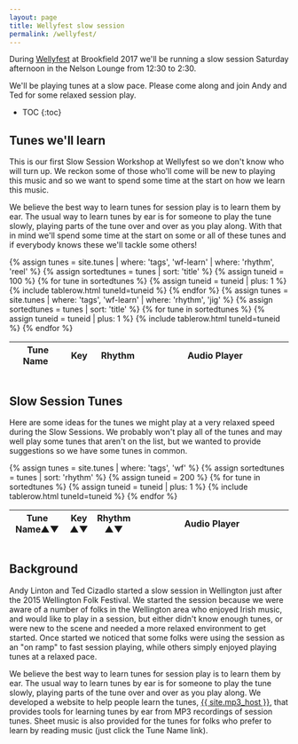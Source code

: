 ```yaml
---
layout: page
title: Wellyfest slow session
permalink: /wellyfest/
---
```

<div id="audioPlayer"></div>
<div id="abc-textareas"></div>
<script>
var textAreas = document.getElementById("abc-textareas");
</script>

During <a href="http://wellingtonfolkfestival.org.nz/">Wellyfest</a> at Brookfield 2017 we'll be running a slow session Saturday afternoon in the Nelson Lounge from 12:30 to 2:30.

We'll be playing tunes at a slow pace. Please come along and join Andy and Ted
for some relaxed session play.

* TOC
{:toc}

Tunes we'll learn
---------

This is our first Slow Session Workshop at Wellyfest so we don't know who will turn up.
We reckon some of those who'll come will be new to playing this music and so we want to
spend some time at the start on how we learn this music.

We believe the best way to learn tunes for session play is to learn them by ear.
The usual way to learn tunes by ear is for someone to play the tune slowly,
playing parts of the tune over and over as you play along. With that in mind
we'll spend some time at the start on some or all of these tunes
and if everybody knows these we'll tackle some others!

<div style="overflow-x:auto;">
<table style="width:100%" id="tunestolearn" class="tablesorter">
<thead>
    <tr>
    <th style="width:20%;">&nbsp;Tune Name&nbsp;</th>
    <th style="width:6%;">&nbsp;Key&nbsp;</th>
    <th style="width:6%;">&nbsp;Rhythm&nbsp;</th>
    <th style="width:55%;">Audio Player</th>
    </tr>
</thead>

<tbody>
{% assign tunes = site.tunes | where: 'tags', 'wf-learn' | where: 'rhythm', 'reel' %}
{% assign sortedtunes = tunes | sort: 'title' %}
{% assign tuneid = 100 %}
{% for tune in sortedtunes %}
    {% assign tuneid = tuneid | plus: 1 %}
{% include tablerow.html tuneId=tuneid %}
{% endfor %}
{% assign tunes = site.tunes | where: 'tags', 'wf-learn' | where: 'rhythm', 'jig' %}
{% assign sortedtunes = tunes | sort: 'title' %}
{% for tune in sortedtunes %}
    {% assign tuneid = tuneid | plus: 1 %}
{% include tablerow.html tuneId=tuneid %}
{% endfor %}
</tbody>
</table>
</div>

Slow Session Tunes
---------

Here are some ideas for the tunes we might play at a very relaxed speed during
the Slow Sessions. We probably won't play all of the tunes and may well play
some tunes that aren't on the list, but we wanted to provide suggestions so we
have some tunes in common.

<div style="overflow-x:auto;">
<table style="width:100%" id="tunes" class="tablesorter">
<thead>
    <tr>
    <th style="width:20%;">Tune Name&#x25B2;&#x25BC;</th>
    <th style="width:6%;">Key<br />&#x25B2;&#x25BC;</th>
    <th style="width:6%;">Rhythm<br />&#x25B2;&#x25BC;</th>
    <th style="width:55%;">Audio Player</th>
    </tr>
</thead>
<tbody>
{% assign tunes = site.tunes | where: 'tags', 'wf' %}
{% assign sortedtunes = tunes | sort: 'rhythm' %}
  {% assign tuneid = 200 %}
  {% for tune in sortedtunes %}
      {% assign tuneid = tuneid | plus: 1 %}
{% include tablerow.html tuneId=tuneid %}
  {% endfor %}
</tbody>
</table>
</div>

Background
----------

Andy Linton and Ted Cizadlo started a slow session in Wellington just after the
2015 Wellington Folk Festival. We started the session because we were aware
of a number of folks in the Wellington area who enjoyed Irish music, and would like to play
in a session, but either didn't know enough tunes, or were new to the scene and
needed a more relaxed environment to get started.  Once started we noticed that
some folks were using the session as an "on ramp" to fast session playing, while
others simply enjoyed playing tunes at a relaxed pace.

We believe the best way to learn tunes for session play is to learn them by ear.
The usual way to learn tunes by ear is for someone to play the tune slowly,
playing parts of the tune over and over as you play along.  We developed a website
to help people learn the tunes, <a href="{{ site.mp3_host }}">{{ site.mp3_host }}</a>,
that provides tools for learning tunes by ear from MP3
recordings of session tunes.  Sheet music is also provided for the tunes for
folks who prefer to learn by reading music (just click the Tune Name link).

<script>
$(document).ready(function() {
    audioPlayer.innerHTML = createAudioPlayer();

    /* turn off sorting on last column */
    $("#tunes").tablesorter({
        headers: {
            4: {
                sorter: false
            }
        }
    });
});
</script>
